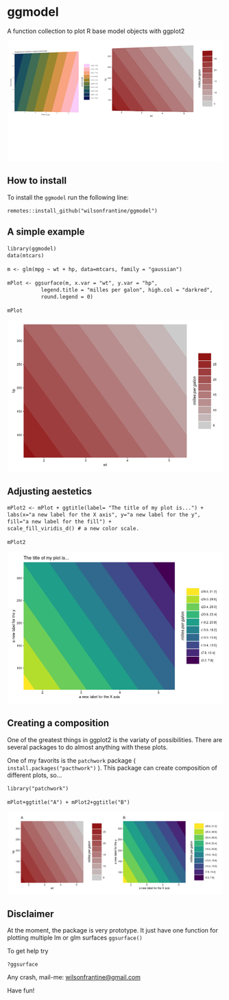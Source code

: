 # ggmodel
A function collection to plot R base model objects with ggplot2

<img src="img/plot1.png" />

## How to install

To install the `ggmodel` run the following line:

```{r}
remotes::install_github("wilsonfrantine/ggmodel")
```

## A simple example

```{r}
library(ggmodel)
data(mtcars)

m <- glm(mpg ~ wt + hp, data=mtcars, family = "gaussian")

mPlot <- ggsurface(m, x.var = "wt", y.var = "hp",
           legend.title = "milles per galon", high.col = "darkred", 
           round.legend = 0)
           
mPlot
```

<img src="img/mPlot.png" />

## Adjusting aestetics 
```{r}
mPlot2 <- mPlot + ggtitle(label= "The title of my plot is...") +
labs(x="a new label for the X axis", y="a new label for the y", fill="a new label for the fill") +
scale_fill_viridis_d() # a new color scale.

mPlot2
```

<img src="img/mPlot2.png" />

## Creating a composition

One of the greatest things in ggplot2 is the variaty of possibilities.
There are several packages to do almost anything with these plots.

One of my favorits is the `patchwork` package ( `install.packages("pacthwork")` ).
This package can create composition of different plots, so...

```{r}
library("patchwork")

mPlot+ggtitle("A") + mPlot2+ggtitle("B")

```
<img src="img/comp.png" />

## Disclaimer

At the moment, the package is very prototype.
It just have one function for plotting multiple lm or glm surfaces
`ggsurface()`

To get help try

```{r}
?ggsurface
```
Any crash, mail-me: wilsonfrantine@gmail.com

Have fun!
